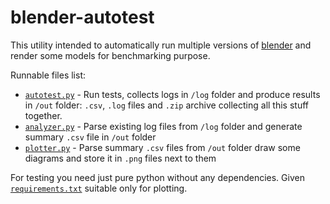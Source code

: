 # blender-autotest

This utility intended to automatically run multiple
versions of [blender](https://github.com/blender/blender)
and render some models for benchmarking purpose.

Runnable files list:
* [`autotest.py`](autotest.py) - Run tests, collects logs in `/log` folder
  and produce results in `/out` folder: `.csv`, `.log` files and `.zip`
  archive collecting all this stuff together.
* [`analyzer.py`](analyzer.py) - Parse existing log files from `/log` folder
  and generate summary `.csv` file in `/out` folder
* [`plotter.py`](plotter.py) - Parse summary `.csv` files from `/out` folder
  draw some diagrams and store it in `.png` files next to them

For testing you need just pure python without any dependencies.
Given [`requirements.txt`](requirements.txt) suitable only for plotting.
